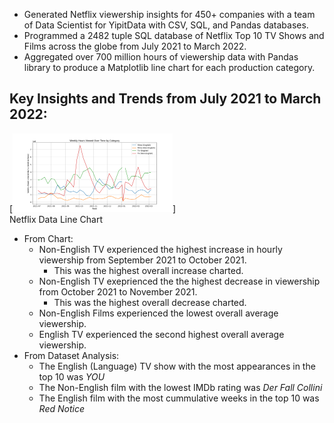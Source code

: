 * Generated Netflix viewership insights for 450+ companies with a team of Data Scientist for YipitData with CSV, SQL, and Pandas databases.
* Programmed a 2482 tuple SQL database of Netflix Top 10 TV Shows and Films across the globe from July 2021 to March 2022.
* Aggregated over 700 million hours of viewership data with Pandas library to produce a Matplotlib line chart for each production category.
## Key Insights and Trends from July 2021 to March 2022: 
[<img src = "Netflix Line Chart.png" alt = "Netflix Chart" title = "Netflix Line Chart" width = "256"/>]
</br>
Netflix Data Line Chart </br>
* From Chart: 
  * Non-English TV experienced the highest increase in hourly viewership from September 2021 to October 2021.
    * This was the highest overall increase charted.
  * Non-English TV exeprienced the the highest decrease in viewership from October 2021 to November 2021.
    * This was the highest overall decrease charted.
  * Non-English Films experienced the lowest overall average viewership.
  * English TV experienced the second highest overall average viewership.
* From Dataset Analysis: 
  * The English (Language) TV show with the most appearances in the top 10 was _YOU_
  * The Non-English film with the lowest IMDb rating was _Der Fall Collini_
  * The English film with the most cummulative weeks in the top 10 was _Red Notice_
  

